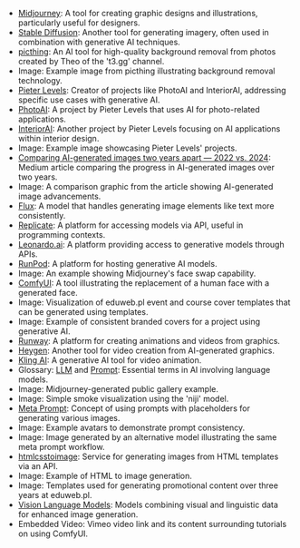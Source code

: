 - [Midjourney](tools/Midjourney.md): A tool for creating graphic designs and illustrations, particularly useful for designers.
- [Stable Diffusion](glossary/Stable%20Diffusion.md): Another tool for generating imagery, often used in combination with generative AI techniques.
- [picthing](https://pic.ping.gg/): An AI tool for high-quality background removal from photos created by Theo of the 't3.gg' channel. 
- Image: Example image from picthing illustrating background removal technology.
- [Pieter Levels](https://x.com/levelsio): Creator of projects like PhotoAI and InteriorAI, addressing specific use cases with generative AI.
- [PhotoAI](https://photoai.com/): A project by Pieter Levels that uses AI for photo-related applications.
- [InteriorAI](https://interiorai.com): Another project by Pieter Levels focusing on AI applications within interior design.
- Image: Example image showcasing Pieter Levels' projects.
- [Comparing AI-generated images two years apart — 2022 vs. 2024](https://medium.com/@junehao/comparing-ai-generated-images-two-years-apart-2022-vs-2024-6c3c4670b905): Medium article comparing the progress in AI-generated images over two years.
- Image: A comparison graphic from the article showing AI-generated image advancements.
- [Flux](glossary/Flux.md): A model that handles generating image elements like text more consistently.
- [Replicate](tools/Replicate.md): A platform for accessing models via API, useful in programming contexts.
- [Leonardo.ai](https://leonardo.ai/): A platform providing access to generative models through APIs.
- [RunPod](https://blog.runpod.io/how-to-get-stable-diffusion-set-up-with-comfyui-on-runpod/): A platform for hosting generative AI models.
- Image: An example showing Midjourney's face swap capability.
- [ComfyUI](ComfyUI): A tool illustrating the replacement of a human face with a generated face.
- Image: Visualization of eduweb.pl event and course cover templates that can be generated using templates.
- Image: Example of consistent branded covers for a project using generative AI.
- [Runway](https://runwayml.com/): A platform for creating animations and videos from graphics.
- [Heygen](https://www.heygen.com/): Another tool for video creation from AI-generated graphics.
- [Kling AI](https://klingai.com/): A generative AI tool for video animation.
- Glossary: [LLM](glossary/LLM.md) and [Prompt](glossary/Prompt.md): Essential terms in AI involving language models.
- Image: Midjourney-generated public gallery example.
- Image: Simple smoke visualization using the 'niji' model.
- [Meta Prompt](glossary/Meta%20Prompt.md): Concept of using prompts with placeholders for generating various images.
- Image: Example avatars to demonstrate prompt consistency.
- Image: Image generated by an alternative model illustrating the same meta prompt workflow.
- [htmlcsstoimage](https://htmlcsstoimage.com): Service for generating images from HTML templates via an API.
- Image: Example of HTML to image generation.
- Image: Templates used for generating promotional content over three years at eduweb.pl.
- [Vision Language Models](glossary/Vision%20Language%20Models.md): Models combining visual and linguistic data for enhanced image generation.
- Embedded Video: Vimeo video link and its content surrounding tutorials on using ComfyUI.
